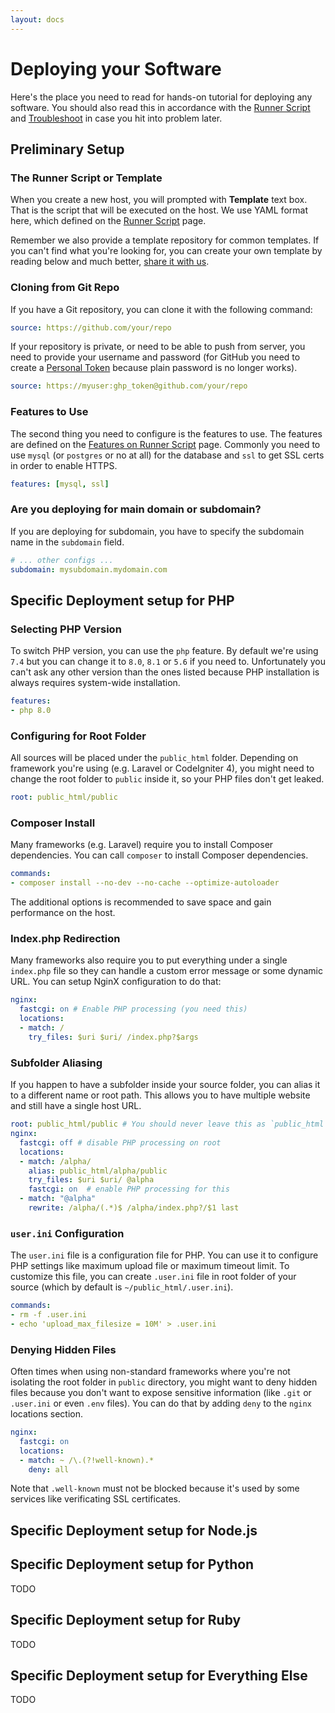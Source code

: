 ```yaml
---
layout: docs
---
```


# Deploying your Software

Here's the place you need to read for hands-on tutorial for deploying any software. You should also read this in accordance with the [Runner Script](/docs/runner) and [Troubleshoot](/docs/troubleshoot) in case you hit into problem later.

## Preliminary Setup

### The Runner Script or Template

When you create a new host, you will prompted with **Template** text box. That is the script that will be executed on the host. We use YAML format here, which defined on the [Runner Script](/docs/runner) page.

Remember we also provide a template repository for common templates. If you can't find what you're looking for, you can create your own template by reading below and much better, [share it with us](https://github.com/domcloud/domcloud-io/discussions/categories/show-and-tell).

### Cloning from Git Repo

If you have a Git repository, you can clone it with the following command:

```yml
source: https://github.com/your/repo
```

If your repository is private, or need to be able to push from server, you need to provide your username and password (for GitHub you need to create a [Personal Token](https://docs.github.com/en/authentication/keeping-your-account-and-data-secure/creating-a-personal-access-token) because plain password is no longer works).

```yml
source: https://myuser:ghp_token@github.com/your/repo
```

### Features to Use

The second thing you need to configure is the features to use. The features are defined on the [Features on Runner Script](/docs/runner#features) page. Commonly you need to use `mysql` (or `postgres` or no at all)  for the database and `ssl` to get SSL certs in order to enable HTTPS.

```yml
features: [mysql, ssl]
```

### Are you deploying for main domain or subdomain?

If you are deploying for subdomain, you have to specify the subdomain name in the `subdomain` field.

```yml
# ... other configs ...
subdomain: mysubdomain.mydomain.com
```

## Specific Deployment setup for PHP

### Selecting PHP Version

To switch PHP version, you can use the `php` feature. By default we're using `7.4` but you can change it to `8.0`, `8.1` or `5.6` if you need to. Unfortunately you can't ask any other version than the ones listed because PHP installation is always requires system-wide installation.

```yml
features:
- php 8.0
```

### Configuring for Root Folder

All sources will be placed under the `public_html` folder. Depending on framework you're using (e.g. Laravel or CodeIgniter 4), you might need to change the root folder to `public` inside it, so your PHP files don't get leaked.

```yml
root: public_html/public
```

### Composer Install

Many frameworks (e.g. Laravel) require you to install Composer dependencies. You can call `composer` to install Composer dependencies.

```yml
commands:
- composer install --no-dev --no-cache --optimize-autoloader
```

The additional options is recommended to save space and gain performance on the host.

### Index.php Redirection

Many frameworks also require you to put everything under a single `index.php` file so they can handle a custom error message or some dynamic URL. You can setup NginX configuration to do that:

```yml
nginx:
  fastcgi: on # Enable PHP processing (you need this)
  locations:
  - match: /
    try_files: $uri $uri/ /index.php?$args
```

### Subfolder Aliasing

If you happen to have a subfolder inside your source folder, you can alias it to a different name or root path. This allows you to have multiple website and still have a single host URL.

```yml
root: public_html/public # You should never leave this as `public_html` or subfolders will leaked
nginx:
  fastcgi: off # disable PHP processing on root
  locations:
  - match: /alpha/
    alias: public_html/alpha/public
    try_files: $uri $uri/ @alpha
    fastcgi: on  # enable PHP processing for this
  - match: "@alpha"
    rewrite: /alpha/(.*)$ /alpha/index.php?/$1 last
```

### `user.ini` Configuration

The `user.ini` file is a configuration file for PHP. You can use it to configure PHP settings like maximum upload file or maximum timeout limit. To customize this file, you can create `.user.ini` file in root folder of your source (which by default is `~/public_html/.user.ini`).

```yml
commands:
- rm -f .user.ini
- echo 'upload_max_filesize = 10M' > .user.ini
```

### Denying Hidden Files

Often times when using non-standard frameworks where you're not isolating the root folder in `public` directory, you might want to deny hidden files because you don't want to expose sensitive information (like `.git` or `.user.ini` or even `.env` files). You can do that by adding `deny` to the `nginx` locations section.

```yml
nginx:
  fastcgi: on
  locations:
  - match: ~ /\.(?!well-known).*
    deny: all
```

Note that `.well-known` must not be blocked because it's used by some services like verificating SSL certificates.

## Specific Deployment setup for Node.js


## Specific Deployment setup for Python
TODO
## Specific Deployment setup for Ruby
TODO

## Specific Deployment setup for Everything Else

TODO




